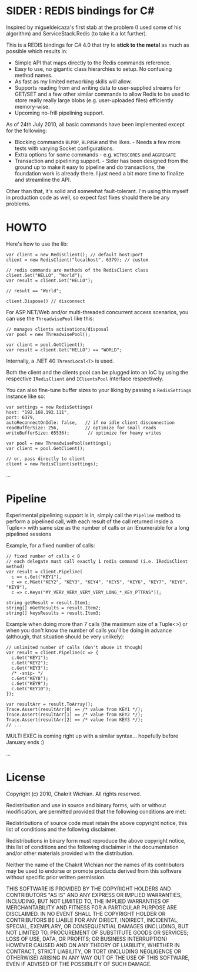 SIDER : REDIS bindings for C#
====

Inspired by migueldeicaza's first stab at the problem (I used some of his
algorithm) and ServiceStack.Redis (to take it a lot further).

This is a REDIS bindings for C# 4.0 that try to **stick to the metal** as much as
possible which results in:

* Simple API that maps directly to the Redis commands reference.
* Easy to use, no gigantic class hierarchies to setup. No confusing method names.
* As fast as my limited networking skills will allow.
* Supports reading from and writing data to user-supplied streams for GET/SET
  and a few other similar commands to allow Redis to be used to store really
  really large blobs (e.g. user-uploaded files) efficiently memory-wise.
* Upcoming no-frill pipelining support.

As of 24th July 2010, all basic commands have been implemented except for the
following:

* Blocking commands `BLPOP`, `BLPUSH` and the likes. - Needs a few more tests
  with varying Socket configurations.
* Extra options for some commands - e.g. `WITHSCORES` and `AGGREGATE`
* Transaction and pipelining support. - Sider has been designed from the ground
  up to make it easy to pipeline and do transactions, the foundation work is
  already there. I just need a bit more time to finalize and streamline the API.

Other than that, it's solid and somewhat fault-tolerant. I'm using this myself
in production code as well, so expect fast fixes should there be any problems.

# HOWTO

Here's how to use the lib:

    var client = new RedisClient(); // default host:port
    client = new RedisClient("localhost", 6379); // custom

    // redis commands are methods of the RedisClient class
    client.Set("HELLO", "World");
    var result = client.Get("HELLO");

    // result == "World";

    client.Dispose() // disconnect

For ASP.NET/Web and/or multi-threaded concurrent access scenarios, you can use
the `ThreadwisePool` like this:

    // manages clients activations/disposal
    var pool = new ThreadwisePool();

    var client = pool.GetClient();
    var result = client.Get("HELLO") == "WORLD";

Internally, a .NET 40 `ThreadLocal<T>` is used.

Both the client and the clients pool can be plugged into an IoC by using the respective
`IRedisClient` and `IClientsPool` interface respectively.

You can also fine-tune buffer sizes to your liking by passing a
`RedisSettings` instance like so:

    var settings = new RedisSettings(
    host: "192.168.192.111",
    port: 6379,
    autoReconnectOnIdle: false,   // if no idle client disconnection
    readBufferSize: 256,          // optimize for small reads
    writeBufferSize: 65536);       // optimize for heavy writes

    var pool = new ThreadwisePool(settings);
    var client = pool.GetClient();

    // or, pass directly to client
    client = new RedisClient(settings);

...

# Pipeline

Experimental pipelining support is in, simply call the `Pipeline` method to
perform a pipelined call, with each result of the call returned inside a
Tuple<> with same size as the number of calls or an IEnumerable<object> for a
long pipelined sessions

Example, for a fixed number of calls:

    // fixed number of calls < 8
    // each delegate must call exactly 1 redis command (i.e. IRedisClient method)
    var result = client.Pipeline(
      c => c.Get("KEY1"),
      c => c.MGet("KEY2", "KEY3", "KEY4", "KEY5", "KEY6", "KEY7", "KEY8", "KEY9"),
      c => c.Keys("MY_VERY_VERY_VERY_VERY_LONG_*_KEY_PTTRNS"));
    
    string getResult = result.Item1;
    string[] mGetResults = result.Item2;
    string[] keysResults = result.Item3;
    
Example when doing more than 7 calls (the maximum size of a Tuple<>) or when
you don't know the number of calls you'll be doing in advance (although, that
situation should be very unlikely):
    
    // unlimited number of calls (don't abuse it though)
    var result = client.Pipeline(c => {
      c.Get("KEY1");
      c.Get("KEY2");
      c.Get("KEY3");
      /* -snip- */
      c.Get("KEY8");
      c.Get("KEY9");
      c.Get("KEY10");
    });
    
    var resultArr = result.ToArray();
    Trace.Assert(resultArr[0] == /* value from KEY1 */);
    Trace.Assert(resultArr[1] == /* value from KEY2 */);
    Trace.Assert(resultArr[2] == /* value from KEY3 */);
    // ...

MULTI EXEC is coming right up with a similar syntax... hopefully before January ends :)
     
...

# License

Copyright (c) 2010, Chakrit Wichian.
All rights reserved.

Redistribution and use in source and binary forms, with or without modification,
are permitted provided that the following conditions are met:

Redistributions of source code must retain the above copyright notice, this list
of conditions and the following disclaimer.

Redistributions in binary form must reproduce the above copyright notice, this
list of conditions and the following disclaimer in the documentation and/or
other materials provided with the distribution.

Neither the name of the Chakrit Wichian nor the names of its contributors may be
used to endorse or promote products derived from this software without specific
prior written permission.

THIS SOFTWARE IS PROVIDED BY THE COPYRIGHT HOLDERS AND CONTRIBUTORS "AS IS" AND ANY EXPRESS OR IMPLIED WARRANTIES, INCLUDING, BUT NOT LIMITED TO, THE IMPLIED WARRANTIES OF MERCHANTABILITY AND FITNESS FOR A PARTICULAR PURPOSE ARE DISCLAIMED. IN NO EVENT SHALL THE COPYRIGHT HOLDER OR CONTRIBUTORS BE LIABLE FOR ANY DIRECT, INDIRECT, INCIDENTAL, SPECIAL, EXEMPLARY, OR CONSEQUENTIAL DAMAGES (INCLUDING, BUT NOT LIMITED TO, PROCUREMENT OF SUBSTITUTE GOODS OR SERVICES; LOSS OF USE, DATA, OR PROFITS; OR BUSINESS INTERRUPTION) HOWEVER CAUSED AND ON ANY THEORY OF LIABILITY, WHETHER IN CONTRACT, STRICT LIABILITY, OR TORT (INCLUDING NEGLIGENCE OR OTHERWISE) ARISING IN ANY WAY OUT OF THE USE OF THIS SOFTWARE, EVEN IF ADVISED OF THE POSSIBILITY OF SUCH DAMAGE.